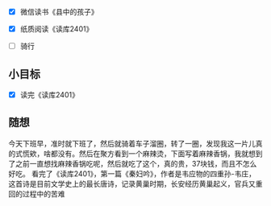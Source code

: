 - [x] 微信读书《县中的孩子》
- [x] 纸质阅读《读库2401》
- [ ] 骑行


## 小目标
- [x] 读完《读库2401》

## 随想
今天下班早，准时就下班了，然后就骑着车子溜圈，转了一圈，发现我这一片儿真的式慌欸，啥都没有。然后在聚方看到一个麻辣烫，下面写着麻辣香锅，我就想到了之前一直想找麻辣香锅吃呢，然后就吃了这个，真的贵，37块钱，而且不怎么好吃。
看完了《读库2401》，第一篇《秦妇吟》，作者是韦应物的四重孙-韦庄，这首诗是目前文学史上的最长唐诗，记录黄巢时期，长安经历黄巢起义，官兵又重回的过程中的苦难